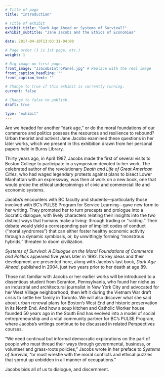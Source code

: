 ```yaml
---
# Title of page
title: "Introduction"

# Title of exhibit
exhibit_title: "Dark Age Ahead or Systems of Survival?"
exhibit_subtitle: "Jane Jacobs and the Ethics of Economies"

date: 2017-04-10T13:03:31-04:00

# Page order (1 is 1st page, etc.)
weight: 1

# Big image on first page.
front_image: "JJacobsIntroPanel.jpg" # Replace with the real image
front_caption_headline: ""
front_caption_text: ""

# Change to true if this exhibit is currently running.
current: false

# Change to false to publish.
draft: true

type: "exhibit"
---
```



Are we headed for another “dark age,” or do the moral foundations of our commerce and politics possess the resources and resilience to rebound? Urban theorist and activist Jane Jacobs examined these questions in her later works, which we present in this exhibition drawn from her personal papers held in Burns Library.

Thirty years ago, in April 1987, Jacobs made the first of several visits to Boston College to participate in a symposium devoted to her work. The celebrated author of the revolutionary *Death and Life of Great American Cities*, who had waged legendary protests against plans to bisect Lower Manhattan with an expressway, was then at work on a new book, one that would probe the ethical underpinnings of civic and commercial life and economic systems.

Jacobs’s encounters with BC faculty and students—particularly those involved with BC’s PULSE Program for Service Learning—gave new form to her writing. They prompted her to turn precepts and prologue into a Socratic dialogue, with lively characters relating their insights into the two distinct ways that humans make a living: through trading or “raiding.” Their debate would yield a corresponding pair of implicit codes of conduct (“moral syndromes”) that can either foster healthy economic activity through a dynamic symbiosis, or, by unwittingly forming “monstrous hybrids,” threaten to doom civilization.

*Systems of Survival: A Dialogue on the Moral Foundations of Commerce and Politics* appeared five years later in 1992. Its key ideas and their development are presented here, along with Jacobs’s last book, *Dark Age Ahead*, published in 2004, just two years prior to her death at age 89.

Those not familiar with Jacobs or her earlier works will be introduced to a dissentious student from Scranton, Pennsylvania, who found her niche as an industrial and architectural journalist in New York City and advocated for her West Village neighborhood, then left it during the Vietnam War draft crisis to settle her family in Toronto. We will also discover what she said about urban renewal plans for Boston’s West End and historic preservation in its North End. And how a soup kitchen and Catholic Worker house founded 50 years ago in the South End has evolved into a model of social entrepreneurship and a vital community partner for BC’s PULSE Program, where Jacobs’s writings continue to be discussed in related Perspectives courses.

“We need continual but informal democratic explorations on the part of people who must thread their ways through governmental, business, or volunteer and grass-roots policies,” Jacobs wrote in her preface to *Systems of Survival*, “or must wrestle with the moral conflicts and ethical puzzles that sprout up unbidden in all manner of occupations.”

Jacobs bids all of us to dialogue, and discernment.
